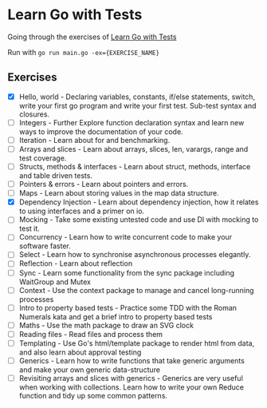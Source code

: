 # Learn Go with Tests

Going through the exercises of [Learn Go with Tests](https://quii.gitbook.io/learn-go-with-tests)

Run with `go run main.go -ex={EXERCISE_NAME}`

## Exercises

- [x] Hello, world - Declaring variables, constants, if/else statements, switch, write your first go program and write your first test. Sub-test syntax and closures.
- [ ] Integers - Further Explore function declaration syntax and learn new ways to improve the documentation of your code.
- [ ] Iteration - Learn about for and benchmarking.
- [ ] Arrays and slices - Learn about arrays, slices, len, varargs, range and test coverage.
- [ ] Structs, methods & interfaces - Learn about struct, methods, interface and table driven tests.
- [ ] Pointers & errors - Learn about pointers and errors.
- [ ] Maps - Learn about storing values in the map data structure.
- [x] Dependency Injection - Learn about dependency injection, how it relates to using interfaces and a primer on io.
- [ ] Mocking - Take some existing untested code and use DI with mocking to test it.
- [ ] Concurrency - Learn how to write concurrent code to make your software faster.
- [ ] Select - Learn how to synchronise asynchronous processes elegantly.
- [ ] Reflection - Learn about reflection
- [ ] Sync - Learn some functionality from the sync package including WaitGroup and Mutex
- [ ] Context - Use the context package to manage and cancel long-running processes
- [ ] Intro to property based tests - Practice some TDD with the Roman Numerals kata and get a brief intro to property based tests
- [ ] Maths - Use the math package to draw an SVG clock
- [ ] Reading files - Read files and process them
- [ ] Templating - Use Go's html/template package to render html from data, and also learn about approval testing
- [ ] Generics - Learn how to write functions that take generic arguments and make your own generic data-structure
- [ ] Revisiting arrays and slices with generics - Generics are very useful when working with collections. Learn how to write your own Reduce function and tidy up some common patterns.
